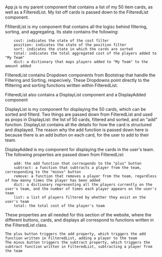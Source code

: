 App.js is my parent component that contains a list of my 50 item cards, as well as a FilteredList. My list off cards is passed down to the FilteredList component.

FfilterdList is my component that contains all the logisc behind filtering, sorting, and aggregating. Its state contains the following:

        cost: indicates the state of the cost filter
        position: indicates the state of the position filter
        sort: indicates the state in which the cards are sorted
        total: indicates the total aggregated cost of the players added to "My Team"
        dict: a dictionary that maps players added to "My Team" to the amount added

FilteredList contains Dropdown components from Bootstrap that handle the Filtering and Sorting, respecively. These Dropdowns point directly to the ffiltering and sorting functions written within FilteredList.

FilteredList also contains a DisplayList component and a DisplayAdded component

DisplayList is my component for displaying the 50 cards, which can be sorted and filterd. Two things are passed down from FilteredList and used as props in DisplayList: the list of 50 cards, filtered and sorted, and an
"add" function. DisplayList contains all the details for how the card is structured and displayed. The reason why the add function is passed down here is because there is an add button on each card, for the user to add to their team.

DisplayAdded is my component for displaying the cards in the user's team. The following properties are passed down from FilteredList:

        add: the add function that corresponds to the "plus" button
        subtract: a function that subtracts a player from the team, corresponding to the "minus" button
        remove: a function that removes a player from the team, regardless of how manny times the player has been added
        dict: a dictionary representing all the players currently on the user's team, and the number of times each player appears on the user's team
        list: a list of players filtered by whether they exist on the user's team
        total: the total cost of the player's team

These properties are all needed for this section of the website, where the different buttons, cards, and displays all correspond to functions written in the FilteredList class.

    The plus button triggers the add property, which triggers the add function written in FilteredList, adding a player to the team
    The minus button triggers the subtract property, which triggers the subtract function written in FilteredList, subtracting a player from the team
